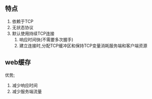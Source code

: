 ## 特点
1. 依赖于TCP 
2. 无状态协议
3. 默认使用持续TCP连接
   1. 响应时间快(不需要多次握手)
   2. 建立连接时,分配TCP缓冲区和保持TCP变量消耗服务端和客户端资源

## web缓存
优势;
1. 减少响应时间
2. 减少服务端流量